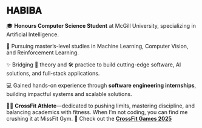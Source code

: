 <h1 style="font-size: 24px;"><strong>𝐇𝐀𝐁𝐈𝐁𝐀</strong></h1>

<p style="font-size: 14px;">🎓 <strong>Honours Computer Science Student</strong> at McGill University, specializing in Artificial Intelligence.</p>
<p style="font-size: 14px;">📘 Pursuing master’s-level studies in Machine Learning, Computer Vision, and Reinforcement Learning.</p>
<p style="font-size: 14px;">✨ Bridging 🧠 theory and 🛠️ practice to build cutting-edge software, AI solutions, and full-stack applications.</p>
<p style="font-size: 14px;">💻 Gained hands-on experience through <strong>software engineering internships</strong>, building impactful systems and scalable solutions.</p>
<p style="font-size: 14px;">🏋️‍♀️ <strong>CrossFit Athlete</strong>—dedicated to pushing limits, mastering discipline, and balancing academics with fitness.  
When I’m not coding, you can find me crushing it at MissFit Gym.  
🌟 Check out the <a href="https://games.crossfit.com/"><strong>CrossFit Games 2025</strong></a></p>

